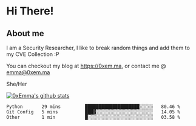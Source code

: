 # Hi There!

## About me
I am a Security Researcher, I like to break random things and add them to my CVE Collection :P 

You can checkout my blog at https://0xem.ma, or contact me @ [emma@0xem.ma](mailto:emma@0xem.ma)

She/Her

[![0xEmma's github stats](https://github-readme-stats.vercel.app/api?username=0xEmma&count_private=true&show_icons=true&theme=dark)](https://github.com/0xEmma)
<!--START_SECTION:waka-->
```text
Python       29 mins         ████████████████████░░░░░   80.46 % 
Git Config   5 mins          ███▓░░░░░░░░░░░░░░░░░░░░░   14.05 % 
Other        1 min           █░░░░░░░░░░░░░░░░░░░░░░░░   03.58 % 
```
<!--END_SECTION:waka-->
